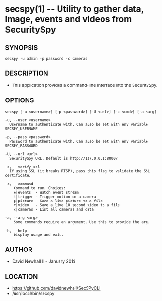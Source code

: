 secspy(1) -- Utility to gather data, image, events and videos from SecuritySpy
===

## SYNOPSIS

`secspy -u admin -p password -c cameras`

## DESCRIPTION

* This application provides a command-line interface into the SecuritySpy.

## OPTIONS

`secspy [-u <username>] [-p <password>] [-U <url>] [-c <cmd>] [-a <arg]`

    -u, --user <username>
      Username to authenticate with. Can also be set with env variable SECSPY_USERNAME

    -p, --pass <password>
      Password to authenticate with. Can also be set with env variable SECSPY_PASSWORD

    -U, --url <url>
      SecuritySpy URL. Default is http://127.0.0.1:8000/

    -s, --verify-ssl
      If using SSL (it breaks RTSP), pass this flag to validate the SSL certificate.

    -c, --command
        Command to run. Choices:
        e|events  - Watch event stream
        t|trigger - Trigger motion on a camera
        p|picture - Save a live picture to a file
        v|video   - Save a live 10 second video to a file
        c|cameras - List all cameras and data

    -a, --arg <arg>
        Some commands require an argument. Use this to provide the arg.

    -h, --help
        Display usage and exit.

## AUTHOR

* David Newhall II - January 2019

## LOCATION

* https://github.com/davidnewhall/SecSPyCLI
* /usr/local/bin/secspy
